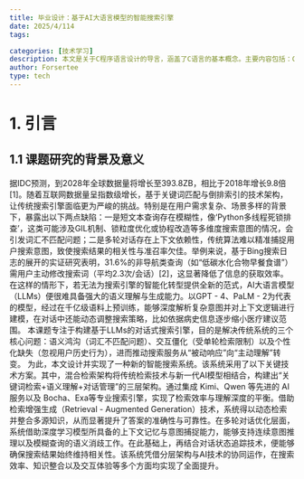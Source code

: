 ```yaml
---
title: 毕业设计：基于AI大语言模型的智能搜索引擎
date: 2025/4/114
tags:

categories: [技术学习]
description: 本文是关于C程序语言设计的导言，涵盖了C语言的基本概念。主要内容包括：C程序由函数和变量组成，main函数是程序起点；变量声明和使用规则；for语句和符号常量定义；字符输入输出处理，包括getchar和putchar函数；文件复制、字符统计、行计数和单词计数程序示例；数组和函数；参数传值调用；字符数组；外部变量与作用域。最后提供了一个制表符处理的C程序示例。
author: Forsertee
type: tech
---
```


# 1. 引言

## 1.1 课题研究的背景及意义

据IDC预测，到2028年全球数据量将增长至393.8ZB，相比于2018年增长9.8倍[1]。随着互联网数据量呈指数级增长，基于关键词匹配与倒排索引的技术架构，让传统搜索引擎面临更为严峻的挑战。特别是在用户需求复杂、场景多样的背景下，暴露出以下两点缺陷：一是短文本查询存在模糊性，像‘Python多线程死锁排查’，这类可能涉及GIL机制、锁粒度优化或协程改造等多维度搜索意图的情况，会引发词汇不匹配问题；二是多轮对话存在上下文依赖性，传统算法难以精准捕捉用户搜索意图，致使搜索结果的相关性与准召率欠佳。举例来说，基于Bing搜索日志的展开的实证研究表明，31.6%的非导航类查询（如“低碳水化合物早餐食谱”）需用户主动修改搜索词（平均2.3次/会话）[2]，这显著降低了信息的获取效率。
在这样的情形下，若无法为搜索引擎的智能化转型提供全新的范式，AI大语言模型（LLMs）便很难具备强大的语义理解与生成能力。以GPT - 4、PaLM - 2为代表的模型，经过在千亿级语料上预训练，能够深度解析复杂意图并对上下文逻辑进行建模，在对话中还能动态调整搜索策略，比如依据病史信息逐步缩小医疗建议范围。
本课题专注于构建基于LLMs的对话式搜索引擎，目的是解决传统系统的三个核心问题：语义鸿沟（词汇不匹配问题）、交互僵化（受单轮检索限制）以及个性化缺失（忽视用户历史行为），进而推动搜索服务从“被动响应”向“主动理解”转变。
为此，本文设计并实现了一种新的智能搜索系统。该系统采用了以下关键技术方案。其中，混合检索架构将传统检索技术与新一代AI模型相结合，构建出“关键词检索+语义理解+对话管理”的三层架构。通过集成 Kimi、Qwen 等先进的 AI 服务以及 Bocha、Exa等专业搜索引擎，实现了检索效率与理解深度的平衡。借助检索增强生成（Retrieval - Augmented Generation）技术，系统得以动态检索并整合多源知识，从而显著提升了答案的准确性与可靠性。在多轮对话优化层面，系统借助深度学习模型所具备的上下文记忆与意图捕捉能力，能够支持连续意图推理以及模糊查询的语义消歧工作。在此基础上，再结合对话状态追踪技术，便能够确保搜索结果始终维持相关性。该系统凭借分层架构与AI技术的协同运作，在搜索效率、知识整合以及交互体验等多个方面均实现了全面提升。

